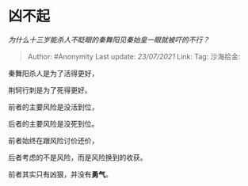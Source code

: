 # 凶不起
*为什么十三岁能杀人不眨眼的秦舞阳见秦始皇一眼就被吓的不行？*

> Author: #Anonymity
> Last update: *23/07/2021*
> Link:
> Tag:
> 沙海拾金:

秦舞阳杀人是为了活得更好，

荆轲行刺是为了死得更好。

前者的主要风险是没活到位，

后者的主要风险是没死到位。

前者始终在跟风险讨价还价，

后者考虑的不是风险，而是风险换到的收获。

前者其实只有凶狠，并没有**勇气**。
